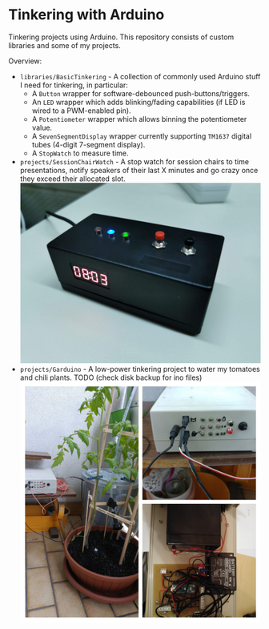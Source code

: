 # Tinkering with Arduino
Tinkering projects using Arduino. This repository consists of custom libraries and some of my projects.

Overview:
* `libraries/BasicTinkering` - A collection of commonly used Arduino stuff I need for tinkering, in particular:
  * A `Button` wrapper for software-debounced push-buttons/triggers.
  * An `LED` wrapper which adds blinking/fading capabilities (if LED is wired to a PWM-enabled pin).
  * A `Potentiometer` wrapper which allows binning the potentiometer value.
  * A `SevenSegmentDisplay` wrapper currently supporting `TM1637` digital tubes (4-digit 7-segment display).
  * A `StopWatch` to measure time.
* `projects/SessionChairWatch` - A stop watch for session chairs to time presentations, notify speakers of their last X minutes and go crazy once they exceed their allocated slot.<br/>![Example image for Session Chair project](./projects/SessionChairWatch/session-chair.jpg "Session Chair's Stop Watch")
* `projects/Garduino` - A low-power tinkering project to water my tomatoes and chili plants. TODO (check disk backup for ino files)<br/>![Example image for Garduino](./projects/Garduino/garduino.jpg "The magic watering box")

